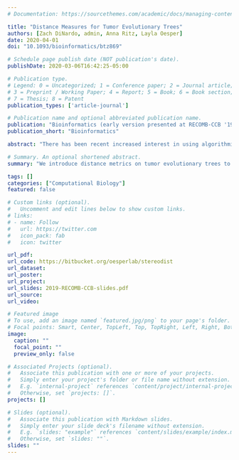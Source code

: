 ```yaml
---
# Documentation: https://sourcethemes.com/academic/docs/managing-content/

title: "Distance Measures for Tumor Evolutionary Trees"
authors: [Zach DiNardo, admin, Anna Ritz, Layla Oesper]
date: 2020-04-01
doi: "10.1093/bioinformatics/btz869"

# Schedule page publish date (NOT publication's date).
publishDate: 2020-03-06T16:42:25-05:00

# Publication type.
# Legend: 0 = Uncategorized; 1 = Conference paper; 2 = Journal article;
# 3 = Preprint / Working Paper; 4 = Report; 5 = Book; 6 = Book section;
# 7 = Thesis; 8 = Patent
publication_types: ['article-journal']

# Publication name and optional abbreviated publication name.
publication: "Bioinformatics (early version presented at RECOMB-CCB '19)"
publication_short: "Bioinformatics"

abstract: "There has been recent increased interest in using algorithmic methods to infer the evolutionary tree underlying the developmental history of a tumor. Quantitative measures that compare such trees are vital to a num- ber of different applications including benchmarking tree inference methods and evaluating common inheritance patterns across patients. However, few appropriate distance measures exist, and those that do have low resolution for differentiating trees or do not fully account for the complex relationship between tree topology and the inherit- ance of the mutations labeling that topology. Here, we present two novel distance measures, Common Ancestor Set distance (CASet) and Distinctly Inherited Set Comparison distance (DISC), that are specifically designed to account for the subclonal mutation inheritance patterns characteristic of tumor evolutionary trees. We apply CASet and DISC to multiple simulated datasets and two breast cancer datasets and show that our distance measures allow for more nuanced and accurate delineation between tumor evolutionary trees than existing distance measures."

# Summary. An optional shortened abstract.
summary: "We introduce distance metrics on tumor evolutionary trees to use for benchmmarking inference methods or clustering trees."

tags: []
categories: ["Computational Biology"]
featured: false

# Custom links (optional).
#   Uncomment and edit lines below to show custom links.
# links:
# - name: Follow
#   url: https://twitter.com
#   icon_pack: fab
#   icon: twitter

url_pdf:
url_code: https://bitbucket.org/oesperlab/stereodist
url_dataset:
url_poster:
url_project:
url_slides: 2019-RECOMB-CCB-slides.pdf
url_source:
url_video:

# Featured image
# To use, add an image named `featured.jpg/png` to your page's folder. 
# Focal points: Smart, Center, TopLeft, Top, TopRight, Left, Right, BottomLeft, Bottom, BottomRight.
image:
  caption: ""
  focal_point: ""
  preview_only: false

# Associated Projects (optional).
#   Associate this publication with one or more of your projects.
#   Simply enter your project's folder or file name without extension.
#   E.g. `internal-project` references `content/project/internal-project/index.md`.
#   Otherwise, set `projects: []`.
projects: []

# Slides (optional).
#   Associate this publication with Markdown slides.
#   Simply enter your slide deck's filename without extension.
#   E.g. `slides: "example"` references `content/slides/example/index.md`.
#   Otherwise, set `slides: ""`.
slides: ""
---
```

